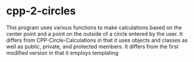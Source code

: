 # cpp-2-circles
This program uses various functions to make calculations based on the center point and a point on the outside of a circle entered by the user. It differs from
CPP-Circle-Calculations in that it uses objects and classes as well as public, private, and protected members. It differs from the first modified version in that it employs templating

